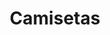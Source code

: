 ---
title: Camisetas
description: Camisetas personalizadas
price: 10.99
images: [
    {
        url: /camiseta.webp,
        alt: Camiseta personalizada
    }
]
---